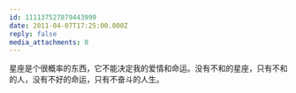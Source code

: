 ```yaml
---
id: 111137527879443999
date: 2011-04-07T17:25:00.000Z
reply: false
media_attachments: 0
---
```


星座是个很概率的东西，它不能决定我的爱情和命运。没有不和的星座，只有不和的人，没有不好的命运，只有不奋斗的人生。 ​​​​

